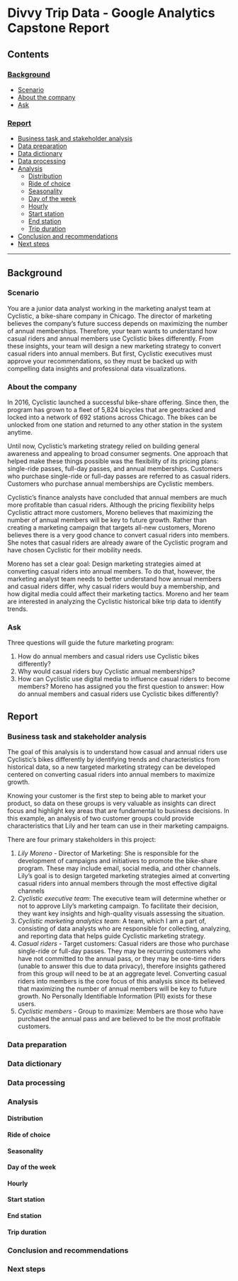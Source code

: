 # Divvy Trip Data - Google Analytics Capstone Report
## Contents
### [Background](https://github.com/JarrydWannenburg/Divvy-Trip-Data-Google-Analytics-Capstone/new/main#background-1)
* [Scenario](https://github.com/JarrydWannenburg/Divvy-Trip-Data-Google-Analytics-Capstone/new/main#scenario)
* [About the company](https://github.com/JarrydWannenburg/Divvy-Trip-Data-Google-Analytics-Capstone/new/main#about-the-company)
* [Ask](https://github.com/JarrydWannenburg/Divvy-Trip-Data-Google-Analytics-Capstone/new/main#ask)
### [Report](https://github.com/JarrydWannenburg/Divvy-Trip-Data-Google-Analytics-Capstone/new/main#report-1)
* [Business task and stakeholder analysis](https://github.com/JarrydWannenburg/Divvy-Trip-Data-Google-Analytics-Capstone/new/main#business-task-and-stakeholder-analysis)
* [Data preparation](https://github.com/JarrydWannenburg/Divvy-Trip-Data-Google-Analytics-Capstone/new/main#data-preparation)
* [Data dictionary](https://github.com/JarrydWannenburg/Divvy-Trip-Data-Google-Analytics-Capstone/new/main#data-dictionary)
* [Data processing](https://github.com/JarrydWannenburg/Divvy-Trip-Data-Google-Analytics-Capstone/new/main#data-processing)
* [Analysis](https://github.com/JarrydWannenburg/Divvy-Trip-Data-Google-Analytics-Capstone/new/main#analysis)
    * [Distribution](https://github.com/JarrydWannenburg/Divvy-Trip-Data-Google-Analytics-Capstone/new/main#distribution)
    * [Ride of choice](https://github.com/JarrydWannenburg/Divvy-Trip-Data-Google-Analytics-Capstone/new/main#ride-of-choice)
    * [Seasonality](https://github.com/JarrydWannenburg/Divvy-Trip-Data-Google-Analytics-Capstone/new/main#seasonality)
    * [Day of the week](https://github.com/JarrydWannenburg/Divvy-Trip-Data-Google-Analytics-Capstone/new/main#day-of-the-week)
    * [Hourly](https://github.com/JarrydWannenburg/Divvy-Trip-Data-Google-Analytics-Capstone/new/main#hourly)
    * [Start station](https://github.com/JarrydWannenburg/Divvy-Trip-Data-Google-Analytics-Capstone/new/main#start-station)
    * [End station](https://github.com/JarrydWannenburg/Divvy-Trip-Data-Google-Analytics-Capstone/new/main#end-station)
    * [Trip duration](https://github.com/JarrydWannenburg/Divvy-Trip-Data-Google-Analytics-Capstone/new/main#trip-duration)
* [Conclusion and recommendations](https://github.com/JarrydWannenburg/Divvy-Trip-Data-Google-Analytics-Capstone/new/main#conclusion-and-recommendations)
* [Next steps](https://github.com/JarrydWannenburg/Divvy-Trip-Data-Google-Analytics-Capstone/new/main#next-steps)
---
## Background
### Scenario
You are a junior data analyst working in the marketing analyst team at Cyclistic, a bike-share company in Chicago. The director of marketing believes the company’s future success depends on maximizing the number of annual memberships. Therefore, your team wants to understand how casual riders and annual members use Cyclistic bikes differently. From these insights, your team will design a new marketing strategy to convert casual riders into annual members. But first, Cyclistic executives must approve your recommendations, so they must be backed up with compelling data insights and professional data visualizations.

### About the company
In 2016, Cyclistic launched a successful bike-share offering. Since then, the program has grown to a fleet of 5,824 bicycles that are geotracked and locked into a network of 692 stations across Chicago. The bikes can be unlocked from one station and returned to any other station in the system anytime. 

Until now, Cyclistic’s marketing strategy relied on building general awareness and appealing to broad consumer segments. One approach that helped make these things possible was the flexibility of its pricing plans: single-ride passes, full-day passes, and annual memberships. Customers who purchase single-ride or full-day passes are referred to as casual riders. Customers who purchase annual memberships are Cyclistic members. 

Cyclistic’s finance analysts have concluded that annual members are much more profitable than casual riders. Although the pricing flexibility helps Cyclistic attract more customers, Moreno believes that maximizing the number of annual members will be key to future growth. Rather than creating a marketing campaign that targets all-new customers, Moreno believes there is a very good chance to convert casual riders into members. She notes that casual riders are already aware of the Cyclistic program and have chosen Cyclistic for their mobility needs. 

Moreno has set a clear goal: Design marketing strategies aimed at converting casual riders into annual members. To do that, however, the marketing analyst team needs to better understand how annual members and casual riders differ, why casual riders would buy a membership, and how digital media could affect their marketing tactics. Moreno and her team are interested in analyzing the Cyclistic historical bike trip data to identify trends.

### Ask
Three questions will guide the future marketing program: 
1.	How do annual members and casual riders use Cyclistic bikes differently? 
2.	Why would casual riders buy Cyclistic annual memberships? 
3.	How can Cyclistic use digital media to influence casual riders to become members?
Moreno has assigned you the first question to answer: How do annual members and casual riders use Cyclistic bikes differently?

## Report
### Business task and stakeholder analysis 
The goal of this analysis is to understand how casual and annual riders use Cyclistic’s bikes differently by identifying trends and characteristics from historical data, so a new targeted marketing strategy can be developed centered on converting casual riders into annual members to maximize growth.

Knowing your customer is the first step to being able to market your product, so data on these groups is very valuable as insights can direct focus and highlight key areas that are fundamental to business decisions. In this example, an analysis of two customer groups could provide characteristics that Lily and her team can use in their marketing campaigns.

There are four primary stakeholders in this project:
1. _Lily Moreno_ - Director of Marketing: She is responsible for the development of campaigns and initiatives to promote the bike-share program. These may include email, social media, and other channels. Lily’s goal is to design targeted marketing strategies aimed at converting casual riders into annual members through the most effective digital channels
2. _Cyclistic executive team_: The executive team will determine whether or not to approve Lily’s marketing campaign. To facilitate their decision, they want key insights and high-quality visuals assessing the situation.
3. _Cyclistic marketing analytics team_: A team, which I am a part of, consisting of data analysts who are responsible for collecting, analyzing, and reporting data that helps guide Cyclistic marketing strategy.
4. _Casual riders_ - Target customers: Casual riders are those who purchase single-ride or full-day passes. They may be recurring customers who have not committed to the annual pass, or they may be one-time riders (unable to answer this due to data privacy), therefore insights gathered from this group will need to be at an aggregate level. Converting casual riders into members is the core focus of this analysis since its believed that maximizing the number of annual members will be key to future growth. No Personally Identifiable Information (PII) exists for these users.
5. _Cyclistic members_ - Group to maximize: Members are those who have purchased the annual pass and are believed to be the most profitable customers.

### Data preparation


### Data dictionary


### Data processing


### Analysis


#### Distribution


#### Ride of choice


#### Seasonality


#### Day of the week


#### Hourly


#### Start station


#### End station


#### Trip duration


### Conclusion and recommendations


### Next steps


